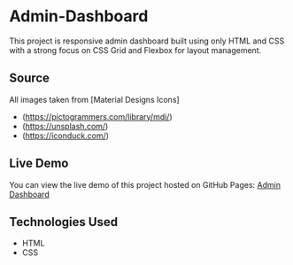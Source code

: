 # Admin-Dashboard

This project is responsive admin dashboard built using only HTML and CSS with a strong focus on CSS Grid and Flexbox for layout management.

## Source

All images taken from
[Material Designs Icons]
* (https://pictogrammers.com/library/mdi/)
* (https://unsplash.com/)
* (https://iconduck.com/)

## Live Demo

You can view the live demo of this project hosted on GitHub Pages: [Admin Dashboard](https://ruzainachougle18.github.io/admin-dashboard/)

## Technologies Used

- HTML
- CSS
